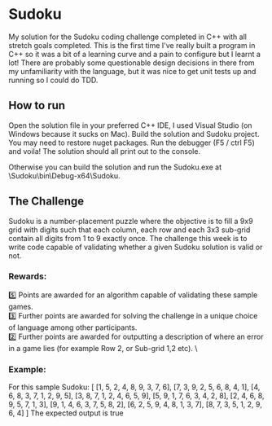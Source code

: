 # Sudoku

My solution for the Sudoku coding challenge completed in C++ with all stretch goals completed. This is the first time I've really built a program in C++ so it was a bit of a learning curve and a pain to configure but I learnt a lot! There are probably some questionable design decisions in there from my unfamiliarity with the language, but it was nice to get unit tests up and running so I could do TDD. 

## How to run

Open the solution file in your preferred C++ IDE, I used Visual Studio (on Windows because it sucks on Mac). Build the solution and Sudoku project. You may need to restore nuget packages. Run the debugger (F5 / ctrl F5) and voila! The solution should all print out to the console.

Otherwise you can build the solution and run the Sudoku.exe at \Sudoku\bin\Debug-x64\Sudoku.

## The Challenge

Sudoku is a number-placement puzzle where the objective is to fill a 9x9 grid with digits such that each column, each row and each 3x3 sub-grid contain all digits from 1 to 9 exactly once. The challenge this week is to write code capable of validating whether a given Sudoku solution is valid or not.

### Rewards:

:five: Points are awarded for an algorithm capable of validating these sample games. \
:three: Further points are awarded for solving the challenge in a unique choice of language among other participants. \
:two: Further points are awarded for outputting a description of where an error in a game lies (for example Row 2, or Sub-grid 1,2 etc). \

### Example:
For this sample Sudoku:
[
  [1, 5, 2, 4, 8, 9, 3, 7, 6],
  [7, 3, 9, 2, 5, 6, 8, 4, 1],
  [4, 6, 8, 3, 7, 1, 2, 9, 5],
  [3, 8, 7, 1, 2, 4, 6, 5, 9],
  [5, 9, 1, 7, 6, 3, 4, 2, 8],
  [2, 4, 6, 8, 9, 5, 7, 1, 3],
  [9, 1, 4, 6, 3, 7, 5, 8, 2],
  [6, 2, 5, 9, 4, 8, 1, 3, 7],
  [8, 7, 3, 5, 1, 2, 9, 6, 4]
]
The expected output is true